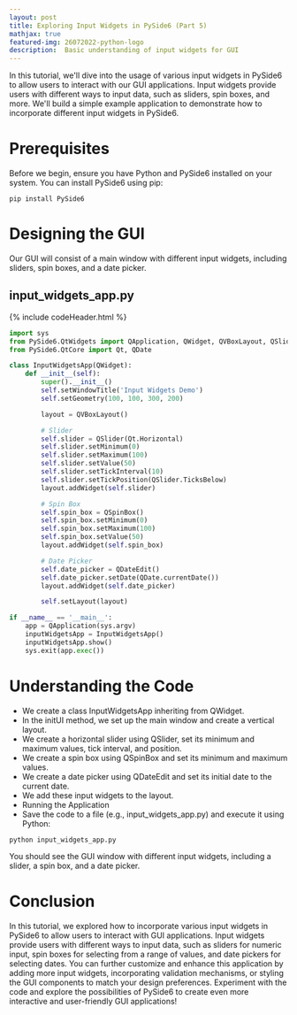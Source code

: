 ```yaml
---
layout: post
title: Exploring Input Widgets in PySide6 (Part 5)
mathjax: true
featured-img: 26072022-python-logo
description:  Basic understanding of input widgets for GUI
---
```


In this tutorial, we'll dive into the usage of various input widgets in PySide6 to allow users to interact with our GUI applications. Input widgets provide users with different ways to input data, such as sliders, spin boxes, and more. We'll build a simple example application to demonstrate how to incorporate different input widgets in PySide6.

# Prerequisites

Before we begin, ensure you have Python and PySide6 installed on your system. You can install PySide6 using pip:

`pip install PySide6`

# Designing the GUI

Our GUI will consist of a main window with different input widgets, including sliders, spin boxes, and a date picker.

## input_widgets_app.py
{% include codeHeader.html %}
```python
import sys
from PySide6.QtWidgets import QApplication, QWidget, QVBoxLayout, QSlider, QSpinBox, QDateEdit
from PySide6.QtCore import Qt, QDate

class InputWidgetsApp(QWidget):
    def __init__(self):
        super().__init__()
        self.setWindowTitle('Input Widgets Demo')
        self.setGeometry(100, 100, 300, 200)

        layout = QVBoxLayout()

        # Slider
        self.slider = QSlider(Qt.Horizontal)
        self.slider.setMinimum(0)
        self.slider.setMaximum(100)
        self.slider.setValue(50)
        self.slider.setTickInterval(10)
        self.slider.setTickPosition(QSlider.TicksBelow)
        layout.addWidget(self.slider)

        # Spin Box
        self.spin_box = QSpinBox()
        self.spin_box.setMinimum(0)
        self.spin_box.setMaximum(100)
        self.spin_box.setValue(50)
        layout.addWidget(self.spin_box)

        # Date Picker
        self.date_picker = QDateEdit()
        self.date_picker.setDate(QDate.currentDate())
        layout.addWidget(self.date_picker)

        self.setLayout(layout)

if __name__ == '__main__':
    app = QApplication(sys.argv)
    inputWidgetsApp = InputWidgetsApp()
    inputWidgetsApp.show()
    sys.exit(app.exec())

```

# Understanding the Code

* We create a class InputWidgetsApp inheriting from QWidget.
* In the initUI method, we set up the main window and create a vertical layout.
* We create a horizontal slider using QSlider, set its minimum and maximum values, tick interval, and position.
* We create a spin box using QSpinBox and set its minimum and maximum values.
* We create a date picker using QDateEdit and set its initial date to the current date.
* We add these input widgets to the layout.
* Running the Application
* Save the code to a file (e.g., input_widgets_app.py) and execute it using Python:

`python input_widgets_app.py`


You should see the GUI window with different input widgets, including a slider, a spin box, and a date picker.

# Conclusion

In this tutorial, we explored how to incorporate various input widgets in PySide6 to allow users to interact with GUI applications. Input widgets provide users with different ways to input data, such as sliders for numeric input, spin boxes for selecting from a range of values, and date pickers for selecting dates. You can further customize and enhance this application by adding more input widgets, incorporating validation mechanisms, or styling the GUI components to match your design preferences. Experiment with the code and explore the possibilities of PySide6 to create even more interactive and user-friendly GUI applications!








